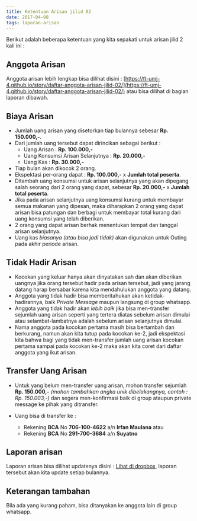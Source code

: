 ```yaml
---
title: Ketentuan Arisan jilid 02
date: 2017-04-08
tags: laporan-arisan
---
```


Berikut adalah beberapa ketentuan yang kita sepakati untuk arisan jilid 2 kali ini :


## Anggota Arisan
Anggota arisan lebih lengkap bisa dilihat disini :
[https://ft-umj-4.github.io/story/daftar-anggota-arisan-jilid-02/](https://ft-umj-4.github.io/story/daftar-anggota-arisan-jilid-02/) atau bisa dilihat di bagian laporan dibawah.

## Biaya Arisan
+ Jumlah uang arisan yang disetorkan tiap bulannya sebesar <b>Rp. 150.000,-</b>.
+ Dari jumlah uang tersebut dapat dirincikan sebagai berikut :
	- Uang Arisan : <b>Rp. 100.000,-</b>
	- Uang Konsumsi Arisan Selanjutnya : <b>Rp. 20.000,-</b>
	- Uang Kas : <b>Rp. 30.000,-</b>
+ Tiap bulan akan dikocok 2 orang.
+ Ekspektasi per-orang dapat : <b>Rp. 100.000,-</b> x <b>Jumlah total peserta</b>.
+ Ditambah uang konsumsi untuk arisan selanjutnya yang akan dipegang salah seorang dari 2 orang yang dapat, sebesar <b>Rp. 20.000,-</b> x <b>Jumlah total peserta</b>.
+ Jika pada arisan selanjutnya uang konsumsi kurang untuk membayar semua makanan yang dipesan, maka diharapkan 2 orang yang dapat arisan bisa patungan dan berbagi untuk membayar total kurang dari uang konsumsi yang telah diberikan.
+ 2 orang yang dapat arisan berhak menentukan tempat dan tanggal arisan selanjutnya.
+ Uang kas _biasanya (atau bisa jadi tidak)_  akan digunakan untuk Outing pada akhir periode arisan.

## Tidak Hadir Arisan
+ Kocokan yang keluar hanya akan dinyatakan sah dan akan diberikan uangnya jika orang tersebut hadir pada arisan tersebut, jadi yang jarang datang harap bersabar karena kita mendahulukan anggota yang datang.
+ Anggota yang tidak hadir bisa memberitahukan akan ketidak-hadirannya, baik _Private Message_ maupun langsung di group whatsapp.
+ Anggota yang tidak hadir akan _lebih baik_ jika bisa men-transfer sejumlah uang arisan seperti yang tertera diatas sebelum arisan dimulai atau selambat-lambatnya adalah sebelum arisan selanjutnya dimulai.
+ Nama anggota pada kocokan pertama masih bisa bertambah dan berkurang, namun akan kita tutup pada kocokan ke-2, jadi ekspektasi kita bahwa bagi yang tidak men-transfer jumlah uang arisan kocokan pertama sampai pada kocokan ke-2 maka akan kita coret dari daftar anggota yang ikut arisan.

## Transfer Uang Arisan
+ Untuk yang belum men-transfer uang arisan, mohon transfer sejumlah <b>Rp. 150.000,-</b> _(mohon tambahkan angka unik dibelakangnya, contoh : Rp. 150.003,-)_ dan segera men-konfirmasi baik di group ataupun private message ke pihak yang ditransfer.

+ Uang bisa di transfer ke :
	- Rekening <b>BCA</b> No <b>706-100-4622</b> a/n <b>Irfan Maulana</b> atau
	- Rekening <b>BCA</b> No <b>291-700-3684</b> a/n <b>Suyatno</b>

## Laporan arisan
Laporan arisan bisa dilihat updatenya disini :
[Lihat di dropbox](https://www.dropbox.com/scl/fi/tdza3m570irnf1tftubd3/Arisan-UMJ-TechInfo4-Jilid-02.xlsx?rlkey=5gmagocjahxkrcajw16ol52gg&st=w8x4gyy9&dl=0), laporan tersebut akan kita update setiap bulannya.

## Keterangan tambahan
Bila ada yang kurang paham, bisa ditanyakan ke anggota lain di group whatsapp.

